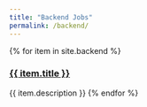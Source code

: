 ```yaml
---
title: "Backend Jobs"
permalink: /backend/
---
```


{% for item in site.backend %}
  ### <a href="{{ item.url | absolute_url }}">{{ item.title }}</a>
  {{ item.description }}
{% endfor %}
